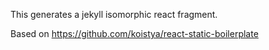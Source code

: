 This generates a jekyll isomorphic react fragment.

Based on https://github.com/koistya/react-static-boilerplate
